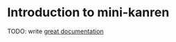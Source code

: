 # Introduction to mini-kanren

TODO: write [great documentation](http://jacobian.org/writing/great-documentation/what-to-write/)
